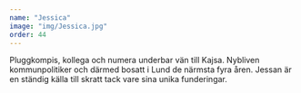 ```yaml
---
name: "Jessica"
image: "img/Jessica.jpg"
order: 44
---
```

Pluggkompis, kollega och numera underbar vän till Kajsa. Nybliven kommunpolitiker och därmed bosatt i Lund de närmsta fyra åren. Jessan är en ständig källa till skratt tack vare sina unika funderingar.
